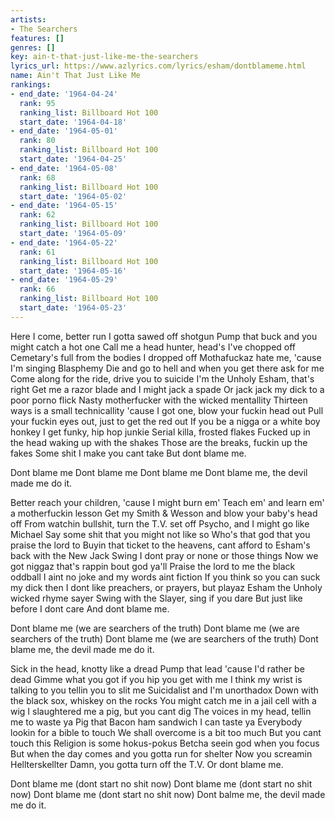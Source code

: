 ```yaml
---
artists:
- The Searchers
features: []
genres: []
key: ain-t-that-just-like-me-the-searchers
lyrics_url: https://www.azlyrics.com/lyrics/esham/dontblameme.html
name: Ain't That Just Like Me
rankings:
- end_date: '1964-04-24'
  rank: 95
  ranking_list: Billboard Hot 100
  start_date: '1964-04-18'
- end_date: '1964-05-01'
  rank: 80
  ranking_list: Billboard Hot 100
  start_date: '1964-04-25'
- end_date: '1964-05-08'
  rank: 68
  ranking_list: Billboard Hot 100
  start_date: '1964-05-02'
- end_date: '1964-05-15'
  rank: 62
  ranking_list: Billboard Hot 100
  start_date: '1964-05-09'
- end_date: '1964-05-22'
  rank: 61
  ranking_list: Billboard Hot 100
  start_date: '1964-05-16'
- end_date: '1964-05-29'
  rank: 66
  ranking_list: Billboard Hot 100
  start_date: '1964-05-23'
---
```


Here I come, better run I gotta sawed off shotgun
Pump that buck and you might catch a hot one
Call me a head hunter, head's I've chopped off
Cemetary's full from the bodies I dropped off
Mothafuckaz hate me, 'cause I'm singing Blasphemy
Die and go to hell and when you get there ask for me
Come along for the ride, drive you to suicide
I'm the Unholy Esham, that's right
Get me a razor blade and I might jack a spade
Or jack jack my dick to a poor porno flick
Nasty motherfucker with the wicked mentallity
Thirteen ways is a small technicallity
'cause I got one, blow your fuckin head out
Pull your fuckin eyes out, just to get the red out
If you be a nigga or a white boy honkey
I get funky, hip hop junkie
Serial killa, frosted flakes
Fucked up in the head waking up with the shakes
Those are the breaks, fuckin up the fakes
Some shit I make you cant take
But dont blame me.


Dont blame me
Dont blame me
Dont blame me
Dont blame me, the devil made me do it.

Better reach your children, 'cause I might burn em'
Teach em' and learn em' a motherfuckin lesson
Get my Smith & Wesson and blow your baby's head off
From watchin bullshit, turn the T.V. set off
Psycho, and I might go like Michael
Say some shit that you might not like so
Who's that god that you praise the lord to
Buyin that ticket to the heavens, cant afford to
Esham's back with the New Jack Swing
I dont pray or none or those things
Now we got niggaz that's rappin bout god ya'll
Praise the lord to me the black oddball
I aint no joke and my words aint fiction
If you think so you can suck my dick then
I dont like preachers, or prayers, but playaz
Esham the Unholy wicked rhyme sayer
Swing with the Slayer, sing if you dare
But just like before I dont care
And dont blame me.


Dont blame me (we are searchers of the truth)
Dont blame me (we are searchers of the truth)
Dont blame me (we are searchers of the truth)
Dont blame me, the devil made me do it.

Sick in the head, knotty like a dread
Pump that lead 'cause I'd rather be dead
Gimme what you got if you hip you get with me
I think my wrist is talking to you tellin you to slit me
Suicidalist and I'm unorthadox
Down with the black sox, whiskey on the rocks
You might catch me in a jail cell with a wig
I slaughtered me a pig, but you cant dig
The voices in my head, tellin me to waste ya
Pig that Bacon ham sandwich I can taste ya
Everybody lookin for a bible to touch
We shall overcome is a bit too much
But you cant touch this
Religion is some hokus-pokus
Betcha seein god when you focus
But when the day comes and you gotta run for shelter
Now you screamin Hellterskellter
Damn, you gotta turn off the T.V.
Or dont blame me.


Dont blame me (dont start no shit now)
Dont blame me (dont start no shit now)
Dont blame me (dont start no shit now)
Dont balme me, the devil made me do it.



